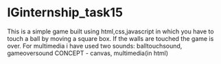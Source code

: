 # IGinternship_task15

This is a simple game built using html,css,javascript in which you have to touch a ball by moving a square box.
If the walls are touched the game is over. 
For multimedia i have used two sounds:  balltouchsound, gameoversound
CONCEPT - canvas, multimedia(in html)
